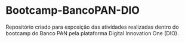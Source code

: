# Bootcamp-BancoPAN-DIO
Repositório criado para exposição das atividades realizadas dentro do bootcamp do Banco PAN pela plataforma Digital Innovation One (DIO).
